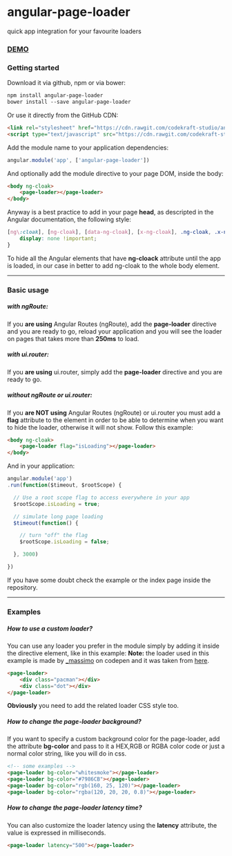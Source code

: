 # angular-page-loader
quick app integration for your favourite loaders

### [DEMO](http://www.codekraft.it/demos/angular-page-loader/)

### Getting started
Download it via github, npm or via bower:

```bash
npm install angular-page-loader
bower install --save angular-page-loader
```

Or use it directly from the GitHub CDN:
```html
<link rel="stylesheet" href="https://cdn.rawgit.com/codekraft-studio/angular-page-loader/master/dist/angular-page-loader.css">
<script type="text/javascript" src="https://cdn.rawgit.com/codekraft-studio/angular-page-loader/master/dist/angular-page-loader.min.js"></script>
```

Add the module name to your application dependencies:
```javascript
angular.module('app', ['angular-page-loader'])
```

And optionally add the module directive to your page DOM, inside the body:
```html
<body ng-cloak>
    <page-loader></page-loader>
</body>
```

Anyway is a best practice to add in your page **head**, as descripted in the Angular documentation, the following style:
```css
[ng\:cloak], [ng-cloak], [data-ng-cloak], [x-ng-cloak], .ng-cloak, .x-ng-cloak {
    display: none !important;
}
```
To hide all the Angular elements that have **ng-cloack** attribute until the app is loaded, in our case in better to add ng-cloak to the whole body element.

---

### Basic usage

##### with ngRoute:
If you **are using** Angular Routes (ngRoute), add the **page-loader** directive and you are ready to go, reload your application and you will see the loader on pages that takes more than **250ms** to load.

##### with ui.router:
If you **are using** ui.router, simply add the **page-loader** directive and you are ready to go.

##### without ngRoute or ui.router:
If you **are NOT using** Angular Routes (ngRoute) or ui.router you must add a **flag** attribute to the element in order to be able to determine when you want to hide the loader, otherwise it will not show.
Follow this example:

```html
<body ng-cloak>
    <page-loader flag="isLoading"></page-loader>
</body>
```

And in your application:
```javascript
angular.module('app')
.run(function($timeout, $rootScope) {

  // Use a root scope flag to access everywhere in your app
  $rootScope.isLoading = true;

  // simulate long page loading
  $timeout(function() {

    // turn "off" the flag
    $rootScope.isLoading = false;

  }, 3000)

})
```

If you have some doubt check the example or the index page inside the repository.

---

### Examples

##### How to use a custom loader?
You can use any loader you prefer in the module simply by adding it inside the directive element, like in this example:
**Note:** the loader used in this example is made by [_massimo](http://codepen.io/_massimo/) on codepen and it was taken from [here](http://codepen.io/_massimo/pen/JXELvz).

```html
<page-loader>
    <div class="pacman"></div>
    <div class="dot"></div>
</page-loader>
```

**Obviously** you need to add the related loader CSS style too.


##### How to change the page-loader background?
If you want to specify a custom background color for the page-loader, add the attribute **bg-color** and pass to it a HEX,RGB or RGBA color code or just a normal color string, like you will do in css.
```html
<!-- some examples -->
<page-loader bg-color="whitesmoke"></page-loader>
<page-loader bg-color="#7986CB"></page-loader>
<page-loader bg-color="rgb(160, 25, 120)"></page-loader>
<page-loader bg-color="rgba(120, 20, 20, 0.8)"></page-loader>
```


##### How to change the page-loader latency time?
You can also customize the loader latency using the **latency** attribute, the value is expressed in milliseconds.
```html
<page-loader latency="500"></page-loader>
```
